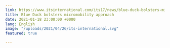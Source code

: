 ```yaml
---
link: https://www.itsinternational.com/its17/news/blue-duck-bolsters-micromobility-approach
title: Blue Duck bolsters micromobility approach
date: 2021-01-18 23:00:00 +0000
lang: English
image: "/uploads/2021/04/26/its-international.svg"
featured: true

---
```

